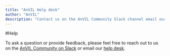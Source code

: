 ```yaml
---
title: "AnVIL Help desk"
author: "AnVIL"
description: "Contact us on the AnVIL Community Slack channel email our help desk."
---
```


#Help

<hero small>To ask a question or provide feedback, please feel free to reach out to us on the [AnVIL Community on Slack]( https://join.slack.com/t/anvil-community/shared_invite/zt-hsyfam1w-LXlCv~3vNLSfDj~qNd5uBg) or email our [help desk](mailto:help@lists.anvilproject.org).</hero>

